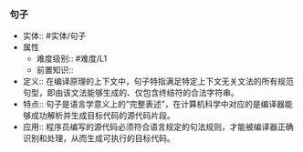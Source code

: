 ###  句子 
- 实体:: #实体/句子 
- 属性
	- 难度级别:: #难度/L1
	- 前置知识::
- 定义:: 在编译原理的上下文中，句子特指满足特定上下文无关文法的所有规范句型，即由该文法能够生成的、仅包含终结符的合法字符串。
- 特点:: 句子是语言学意义上的“完整表述”，在计算机科学中对应的是编译器能够成功解析并生成目标代码的源代码片段。
- 应用:: 程序员编写的源代码必须符合语言规定的句法规则，才能被编译器正确识别和处理，从而生成可执行的目标代码。